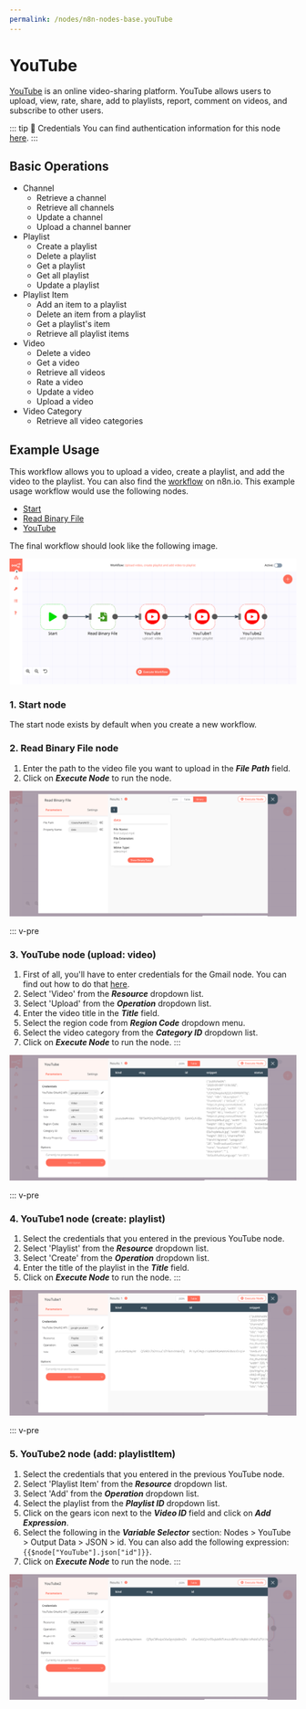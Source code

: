 ```yaml
---
permalink: /nodes/n8n-nodes-base.youTube
---
```


# YouTube

[YouTube](https://www.youtube.com) is an online video-sharing platform. YouTube allows users to upload, view, rate, share, add to playlists, report, comment on videos, and subscribe to other users.

::: tip 🔑 Credentials
You can find authentication information for this node [here](../../../credentials/Google/README.md).
:::

## Basic Operations

- Channel
    - Retrieve a channel
    - Retrieve all channels
    - Update a channel
    - Upload a channel banner
- Playlist
    - Create a playlist
    - Delete a playlist
    - Get a playlist
    - Get all playlist
    - Update a playlist
- Playlist Item
    - Add an item to a playlist
    - Delete an item from a playlist
    - Get a playlist's item
    - Retrieve all playlist items
- Video
    - Delete a video
    - Get a video
    - Retrieve all videos
    - Rate a video
    - Update a video
    - Upload a video
- Video Category
    - Retrieve all video categories

## Example Usage

This workflow allows you to upload a video, create a playlist, and add the video to the playlist. You can also find the [workflow](https://n8n.io/workflows/638) on n8n.io. This example usage workflow would use the following nodes.
- [Start](../../core-nodes/Start/README.md)
- [Read Binary File](../../core-nodes/ReadBinaryFile/README.md)
- [YouTube]()

The final workflow should look like the following image.

![A workflow with the Gmail node](./workflow.png)

### 1. Start node

The start node exists by default when you create a new workflow.

### 2. Read Binary File node

1. Enter the path to the video file you want to upload in the ***File Path*** field. 
2. Click on ***Execute Node*** to run the node.

![Using the Read Binary File node to get the video](./ReadBinaryFile_node.png)


::: v-pre
### 3. YouTube node (upload: video)

1. First of all, you'll have to enter credentials for the Gmail node. You can find out how to do that [here](../../../credentials/Google/README.md).
2. Select 'Video' from the ***Resource*** dropdown list.
3. Select 'Upload' from the ***Operation*** dropdown list.
4. Enter the video title in the ***Title*** field. 
5. Select the region code from ***Region Code*** dropdown menu.
6. Select the video category from the ***Category ID*** dropdown list.
7. Click on ***Execute Node*** to run the node.
:::

![Using the YouTube node to upload a video](./YouTube_node.png)


::: v-pre
### 4. YouTube1 node (create: playlist)

1. Select the credentials that you entered in the previous YouTube node.
2. Select 'Playlist' from the ***Resource*** dropdown list.
3. Select 'Create' from the ***Operation*** dropdown list.
4. Enter the title of the playlist in the ***Title*** field.
5. Click on ***Execute Node*** to run the node.
:::

![Using the YouTube node to create a playlist](./YouTube1_node.png)


::: v-pre
### 5. YouTube2 node (add: playlistItem)

1. Select the credentials that you entered in the previous YouTube node.
2. Select 'Playlist Item' from the ***Resource*** dropdown list.
3. Select 'Add' from the ***Operation*** dropdown list.
4. Select the playlist from the ***Playlist ID*** dropdown list.
3. Click on the gears icon next to the ***Video ID*** field and click on ***Add Expression***.
4. Select the following in the ***Variable Selector*** section: Nodes > YouTube > Output Data > JSON > id. You can also add the following expression: `{{$node["YouTube"].json["id"]}}`.
5. Click on ***Execute Node*** to run the node.
:::

![Using the YouTube node to add the video to the playlist](./YouTube2_node.png)

